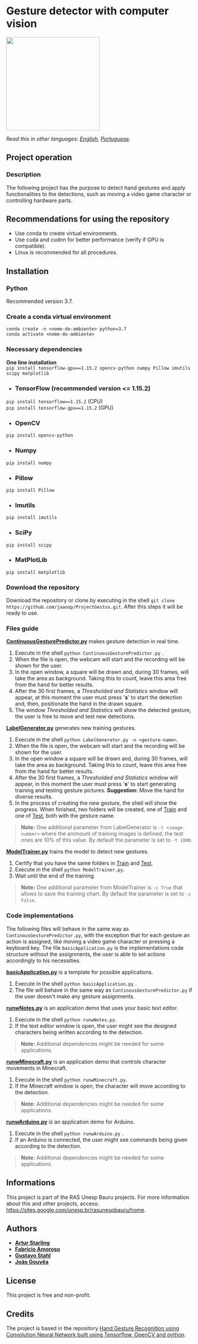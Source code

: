 # Gesture detector with computer vision

<img src="https://i.imgur.com/x8p2Ygk.jpg" width="250" height="250">

*Read this in other languages: [English](https://github.com/jaaoop/ProjectGestus), [Portuguese](https://github.com/jaaoop/ProjectGestus/blob/master/README.pt.md).*

## Project operation

### Description

The following project has the purpose to detect hand gestures and apply functionalities to the detections, such as moving a video game character or controlling hardware parts. 

## Recommendations for using the repository
- Use conda to create virtual environments.
- Use cuda and cudnn for better performance (verify if GPU is compatible).
- Linux is recommended for all procedures.

## Installation

### Python 

Recommended version 3.7.

### Create a conda virtual environment

`conda create -n <nome-do-ambiente> python=3.7`<br/>
`conda activate <nome-do-ambiente>` 

### Necessary dependencies

**One line installation**<br/>
`pip install tensorflow-gpu==1.15.2 opencv-python numpy Pillow imutils scipy matplotlib`

- ### TensorFlow (recommended version <= 1.15.2)
`pip install tensorflow==1.15.2` (CPU)<br/>
`pip install tensorflow-gpu==1.15.2` (GPU)

- ### OpenCV
`pip install opencv-python`

- ### Numpy
`pip install numpy`

- ### Pillow
`pip install Pillow`

- ### Imutils
`pip install imutils`

- ### SciPy
`pip install scipy`

- ### MatPlotLib
`pip install matplotlib`

### Download the repository
Download the repository or clone by executing in the shell `git clone https://github.com/jaaoop/ProjectGestus.git`. After this steps it will be ready to use.

### Files guide

[**ContinuousGesturePredictor.py**](https://github.com/jaaoop/ProjectGestus/blob/master/ContinuousGesturePredictor.py) makes gesture detection in real time. 
1. Execute in the shell `python ContinuousGesturePredictor.py` .
2. When the file is open, the webcam will start and the recording will be shown for the user.
3. In the open window, a square will be drawn and, during 30 frames, will take the area as background. Taking this to count, leave this area free from the hand for better results.
4. After the 30 first frames, a *Thresholded and Statistics* window will appear, at this moment the user must press '**s**' to start the detection and, then, positionate the hand in the drawn square.
5. The window *Thresholded and Statistics* will show the detected gesture, the user is free to move and test new detections.

[**LabelGenerator.py**](https://github.com/jaaoop/ProjectGestus/blob/master/LabelGenerator.py) generates new training gestures.
1. Execute in the shell `python LabelGenerator.py -n <gesture-name>`.
2. When the file is open, the webcam will start and the recording will be shown for the user.
3. In the open window a square will be drawn and, during 30 frames, will take the area as background. Taking this to count, leave this area free from the hand for better results.
4. After the 30 first frames, a *Thresholded and Statistics* window will appear, in this moment the user must press '**s**' to start generating training and testing gesture pictures. **Suggestion:** Move the hand for diverse results.
5. In the process of creating the new gesture, the shell will show the progress. When finished, two folders will be created, one of [Train](https://github.com/jaaoop/ProjectGestus/tree/master/Dataset/Train) and one of [Test](https://github.com/jaaoop/ProjectGestus/tree/master/Dataset/Test), both with the gesture name.

>**Note:** One additional parameter from LabelGenerator is `-t <image-number>` where the ammount of training images is defined, the test ones are 10% of this value. By default the parameter is set to `-t 1000`.

[**ModelTrainer.py**](https://github.com/jaaoop/ProjectGestus/blob/master/ModelTrainer.py) trains the model to detect new gestures.
1. Certify that you have the same folders in [Train](https://github.com/jaaoop/ProjectGestus/tree/master/Dataset/Train) and [Test](https://github.com/jaaoop/ProjectGestus/tree/master/Dataset/Test).
2. Execute in the shell `python ModelTrainer.py`.
3. Wait until the end of the training.

>**Note:** One additional parameter from ModelTrainer is `-c True` that allows to save the training chart. By default the parameter is set to `-c False`.

### Code implementations

The following files will behave in the same way as `ContinousGesturePredictor.py`, with the exception that for each gesture an action is 
assigned, like moving a video game character or pressing a keyboard key. The file `basicApplication.py` is the implementations code structure without the assignments, the user is able to set actions accordingly to his necessities. 

[**basicApplication.py**](https://github.com/jaaoop/ProjectGestus/blob/master/basicApplication.py) is a template for possible applications.
1. Execute in the shell `python basicApplication.py` .
2. The file will behave in the same way as `ContinousGesturePredictor.py` if the user doesn't make any gesture assignments.

[**runwNotes.py**](https://github.com/jaaoop/ProjectGestus/blob/master/runwNotes.py) is an application demo that uses your basic text editor.
1. Execute in the shell `python runwNotes.py`.
2. If the text editor window is open, the user might see the designed characters being written according to the detection.

>**Note:** Additional dependencies might be needed for some applications.

[**runwMinecraft.py**](https://github.com/jaaoop/ProjectGestus/blob/master/runwMinecraft.py) is an application demo that controls character movements in Minecraft.
1. Execute in the shell `python runwMinecraft.py`.
2. If the Minecraft window is open, the character will move according to the detection.

>**Note:** Additional dependencies might be needed for some applications.

[**runwArduino.py**](https://github.com/jaaoop/ProjectGestus/blob/master/runwArduino.py) is an application demo for Arduino.
1. Execute in the shell `python runwArduino.py` . 
2. If an Arduino is connected, the user might see commands being given according to the detection.

>**Note:** Additional dependencies might be needed for some applications.

## Informations
This project is part of the RAS Unesp Bauru projects. For more information about this and other projects, access: https://sites.google.com/unesp.br/rasunespbauru/home.

## Authors

- [**Artur Starling**](https://github.com/ArturStarling)
- [**Fabrício Amoroso**](https://github.com/FabricioAmoroso)
- [**Gustavo Stahl**](https://github.com/GustavoStah)
- [**João Gouvêa**](https://github.com/jaaoop)

## License

This project is free and non-profit.

## Credits

The project is based in the repository [Hand Gesture Recognition using Convolution Neural Network built using Tensorflow, OpenCV and python](https://github.com/SparshaSaha/Hand-Gesture-Recognition-Using-Background-Elllimination-and-Convolution-Neural-Network).
